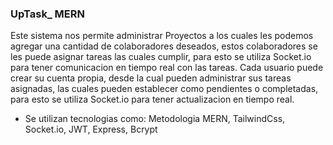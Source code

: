 ### UpTask_ MERN

Este sistema nos permite administrar Proyectos a los cuales les podemos agregar una cantidad de colaboradores deseados, estos colaboradores se les puede asignar tareas las cuales cumplir, para esto se utiliza Socket.io para tener comunicacion en tiempo real con las tareas.
Cada usuario puede crear su cuenta propia, desde la cual pueden administrar sus tareas asignadas, las cuales pueden establecer como pendientes o completadas, para esto se utiliza Socket.io para tener actualizacion en tiempo real.

- Se utilizan tecnologias como:
    Metodologia MERN, TailwindCss, Socket.io, JWT, Express, Bcrypt
